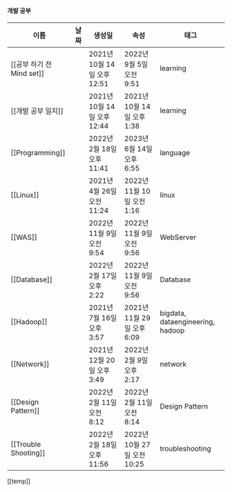 #### 개발 공부

| 이름                      | 날짜 | 생성일                      | 속성                        | 태그                             |
| ------------------------- | ---- | --------------------------- | --------------------------- | -------------------------------- |
| [[공부 하기 전 Mind set]] |      | 2021년 10월 14일 오후 12:51 | 2022년 9월 5일 오전 9:51    | learning                         |
| [[개발 공부 일지]]        |      | 2021년 10월 14일 오후 12:44 | 2021년 10월 14일 오후 1:38  | learning                         |
| [[Programming]]           |      | 2022년 2월 18일 오후 11:41  | 2023년 6월 14일 오후 6:55   | language                         |
| [[Linux]]                 |      | 2021년 4월 26일 오전 11:24  | 2022년 11월 10일 오전 1:16  | linux                            |
| [[WAS]]                   |      | 2022년 11월 9일 오전 9:54   | 2022년 11월 9일 오전 9:56   | WebServer                        |
| [[Database]]              |      | 2022년 2월 17일 오후 2:22   | 2022년 11월 9일 오전 9:56   | Database                         |
| [[Hadoop]]                |      | 2021년 7월 16일 오후 3:57   | 2021년 11월 29일 오후 6:09  | bigdata, dataengineering, hadoop |
| [[Network]]               |      | 2021년 12월 20일 오후 3:49  | 2022년 2월 9일 오후 2:17    | network                          |
| [[Design Pattern]]        |      | 2022년 2월 11일 오전 8:12   | 2022년 2월 11일 오전 8:14   | Design Pattern                   |
| [[Trouble Shooting]]      |      | 2022년 2월 18일 오후 11:56  | 2022년 10월 27일 오전 10:25 | troubleshooting                  |

  
  

[[temp]]